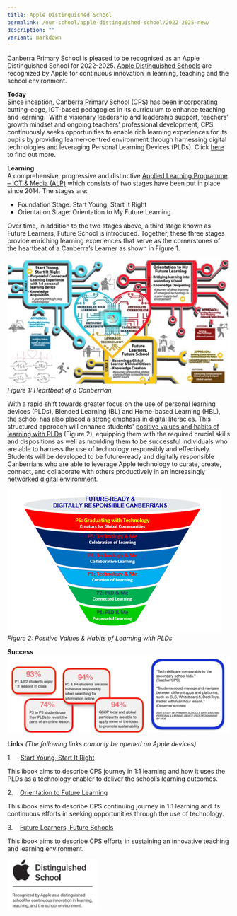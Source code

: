 ```yaml
---
title: Apple Distinguished School
permalink: /our-school/apple-distinguished-school/2022-2025-new/
description: ""
variant: markdown
---
```

Canberra Primary School is pleased to be recognised as an Apple Distinguished School for 2022-2025. [Apple Distinguished Schools](https://www.apple.com/sg/education/k12/apple-distinguished-schools/) are recognized by Apple for continuous innovation in learning, teaching and the school environment.

**Today**  
Since inception, Canberra Primary School (CPS) has been incorporating cutting-edge, ICT-based pedagogies in its curriculum to enhance teaching and learning.&nbsp; With a visionary leadership and leadership support, teachers’ growth mindset and ongoing teachers’ professional development, CPS continuously seeks opportunities to enable rich learning experiences for its pupils by providing learner-centred environment through harnessing digital technologies and leveraging Personal Learning Devices (PLDs). Click [here](https://www.canva.com/design/DAGpWNn_FBU/q-5NrLunhiYX9-vhPo4Oxw/watch?utm_content=DAGpWNn_FBU&amp;utm_campaign=designshare&amp;utm_medium=link2&amp;utm_source=uniquelinks&amp;utlId=h0a6ff674d0) to find out more. 

**Learning**  
A comprehensive, progressive and distinctive&nbsp;[Applied Learning Programme – ICT &amp; Media (ALP)](https://canberrapri.moe.edu.sg/our-programmes/applied-learning-programme) which consists of two stages have been put in place since 2014. The stages are:<br>
* Foundation Stage: Start Young, Start It Right
* Orientation Stage: Orientation to My Future Learning

Over time, in addition to the two stages above, a third stage known as Future Learners, Future School is introduced. Together, these three stages provide enriching learning experiences that serve as the cornerstones of the heartbeat of a Canberra’s Learner as shown in Figure 1.

![](/images/Heartbeat%20Canberrian.jpg)
_Figure 1: Heartbeat of a Canberrian_

With a rapid shift towards greater focus on the use of personal learning devices (PLDs), Blended Learning (BL) and&nbsp;Home-based Learning (HBL), the school has also placed a strong emphasis in digital literacies.&nbsp;This structured approach will enhance students'&nbsp;[positive values and habits of learning with PLDs](https://drive.google.com/file/d/1XPaWad7vuXzGdbwITFAFkCLjxHBtgF3C/view?usp=sharing) (Figure 2),&nbsp;equipping them with the required crucial skills and dispositions as well as moulding them to be successful individuals who are able to harness the use of technology responsibly and effectively. Students will be developed to be future-ready and digitally responsible Canberrians who are able to leverage Apple technology to&nbsp;curate, create, connect, and collaborate with others productively in an increasingly networked digital environment.


  
 ![](/images/vHol.png)
_Figure 2: Positive Values &amp; Habits of Learning with PLDs_

**Success**
![](/images/Success.png)

**Links** _(The following links can only be opened on Apple devices)_

1.&nbsp;&nbsp;&nbsp;&nbsp; [Start Young, Start It Right](https://drive.google.com/file/d/1ITWCHo9AAXG4p2ZtVcV1rrSGKD46WMcD/view?usp=sharing)

This ibook aims to describe CPS journey in 1:1 learning and how it uses the PLDs as a technology enabler to deliver the school’s learning outcomes.

2.&nbsp;&nbsp;&nbsp; [Orientation to Future Learning](https://drive.google.com/file/d/1s2Xu_vkD5VLjp64k90qcnu0B3iPgoJAU/view?usp=sharing)

This ibook aims to describe CPS continuing journey in 1:1 learning and its continuous efforts in seeking opportunities through the use of technology.

3.&nbsp;&nbsp;&nbsp; [Future Learners, Future Schools](https://drive.google.com/file/d/10PdPIT2DolWiiEv6solTcj5OuNGgobXy/view?usp=sharing)

This ibook aims to describe CPS efforts in sustaining an innovative teaching and learning environment.


<img src="/images/ADS%20Logo.png" style="width:40%" align="left">